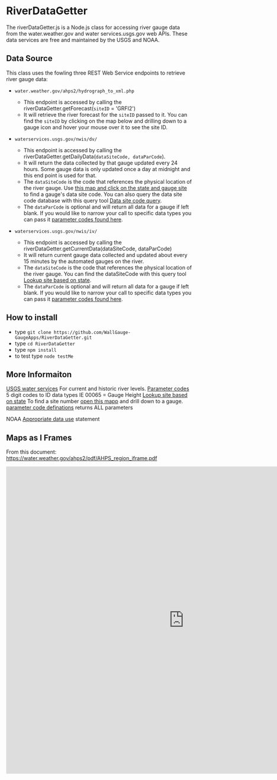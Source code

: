 # RiverDataGetter

The riverDataGetter.js is a Node.js class for accessing river gauge data from the water.weather.gov and water services.usgs.gov web APIs.  These data services are free and maintained by the USGS and NOAA.

## Data Source

This class uses the fowling three REST Web Service endpoints to retrieve river gauge data:

* `water.weather.gov/ahps2/hydrograph_to_xml.php`
  * This endpoint is accessed by calling the riverDataGetter.getForecast(`siteID` = 'GRFI2')
  * It will retrieve the river forecast for the `siteID` passed to it.  You can find the `siteID` by clicking on the map below and drilling down to a gauge icon and hover your mouse over it to see the site ID.

* `waterservices.usgs.gov/nwis/dv/`
  * This endpoint is accessed by calling the riverDataGetter.getDailyData(`dataSiteCode, dataParCode`).
  * It will return the data collected by that gauge updated every 24 hours.  Some gauge data is only updated once a day at midnight and this end point is used for that.
  * The `dataSiteCode` is the code that references the physical location of the river gauge.  Use [this map and click on the state and gauge site](https://waterdata.usgs.gov/nwis/rt) to find a gauge's data site code.  You can also query the data site code database with this query tool [Data site code query](https://waterservices.usgs.gov/rest/IV-Test-Tool.html). 
  * The `dataParCode` is optional and will return all data for a gauge if left blank.  If you would like to narrow your call to specific data types you can pass it [parameter codes found here](https://help.waterdata.usgs.gov/codes-and-parameters/parameters).

* `waterservices.usgs.gov/nwis/iv/`
  * This endpoint is accessed by calling the riverDataGetter.getCurrentData(dataSiteCode, dataParCode)
  * It will return current gauge data collected and updated about every 15 minutes by the automated gauges on the river.
  * The `dataSiteCode` is the code that references the physical location of the river gauge.  You can find the dataSiteCode with this query tool [Lookup site based on state](https://waterservices.usgs.gov/rest/IV-Test-Tool.html).
  * The `dataParCode` is optional and will return all data for a gauge if left blank.  If you would like to narrow your call to specific data types you can pass it [parameter codes found here](https://help.waterdata.usgs.gov/codes-and-parameters/parameters).

## How to install
* type `git clone https://github.com/WallGauge-GaugeApps/RiverDataGetter.git`
* type `cd RiverDataGetter`
* type `npm install`
* to test type `node testMe`

## More Informaiton

[USGS water services](https://waterservices.usgs.gov/rest/) For current and historic river levels.
[Parameter codes](https://help.waterdata.usgs.gov/codes-and-parameters/parameters) 5 digit codes to ID data types IE 00065 = Gauge Height
[Lookup site based on state](https://waterservices.usgs.gov/rest/IV-Test-Tool.html)
To find a site number [open this mapp](https://waterdata.usgs.gov/nwis/rt) and drill down to a gauge.
[parameter code definations](https://help.waterdata.usgs.gov/parameter_cd?group_cd=%25) returns ALL parameters


NOAA [Appropriate data use](https://www.weather.gov/disclaimer) statement

## Maps as I Frames
From this document: https://water.weather.gov/ahps2/pdf/AHPS_region_iframe.pdf

<iframe src="https://water.weather.gov/ahps/region_iframe.php?scale=true" height="830" width="960" frameborder="0" scrolling="no"></iframe>
 
